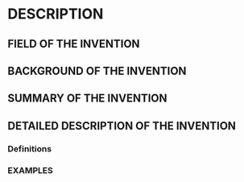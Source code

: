 # DESCRIPTION

## FIELD OF THE INVENTION

## BACKGROUND OF THE INVENTION

## SUMMARY OF THE INVENTION

## DETAILED DESCRIPTION OF THE INVENTION

### Definitions

### EXAMPLES

